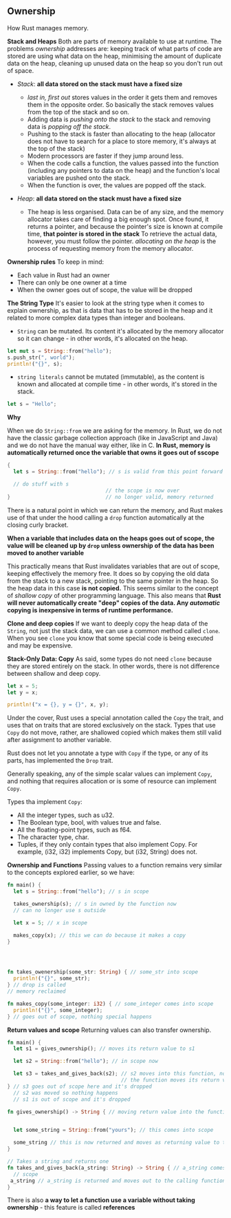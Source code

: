 ## Ownership

How Rust manages memory.

**Stack and Heaps**
Both are parts of memory available to use at runtime. The problems _ownership_ addresses are: keeping track of what parts of code are stored are using what data on the heap, minimising the amount of duplicate data on the heap, cleaning up unused data on the heap so you don't run out of space.

- _Stack_: **all data stored on the stack must have a fixed size**

  - _last in, first out_ stores values in the order it gets them and removes them in the opposite order. So basically the stack removes values from the top of the stack and so on.
  - Adding data is _pushing onto the stack_ to the stack and removing data is _popping off the stack_.
  - Pushing to the stack is faster than allocating to the heap (allocator does not have to search for a place to store memory, it's always at the top of the stack)
  - Modern processors are faster if they jump around less.
  - When the code calls a function, the values passed into the function (including any pointers to data on the heap) and the function's local variables are pushed onto the stack.
  - When the function is over, the values are popped off the stack.

- _Heap_: **all data stored on the stack must have a fixed size**

  - The heap is less organised. Data can be of any size, and the memory allocator takes care of finding a big enough spot. Once found, it returns a pointer, and because the pointer's size is known at compile time, **that pointer is stored in the stack** To retrieve the actual data, however, you must follow the pointer.
    _allocating on the heap_ is the process of requesting memory from the memory allocator.

**Ownership rules**
To keep in mind:

- Each value in Rust had an owner
- There can only be one owner at a time
- When the owner goes out of scope, the value will be dropped

**The String Type**
It's easier to look at the string type when it comes to explain ownership, as that is data that has to be stored in the heap and it related to more complex data types than integer and booleans.

- `String` can be mutated. Its content it's allocated by the memory allocator so it can change - in other words, it's allocated on the heap.

```rust
let mut s = String::from("hello");
s.push_str(", world");
println!("{}", s);
```

- `string literals` cannot be mutated (immutable), as the content is known and allocated at compile time - in other words, it's stored in the stack.

```rust
let s = "Hello";
```

**Why**

When we do `String::from` we are asking for the memory. In Rust, we do not have the classic garbage collection approach (like in JavaScript and Java) and we do not have the manual way either, like in C.
**In Rust, memory is automatically returned once the variable that owns it goes out of sscope**

```rust
{
  let s = String::from("hello"); // s is valid from this point forward

  // do stuff with s
                                // the scope is now over
}                               // no longer valid, memory returned
```

There is a natural point in which we can return the memory, and Rust makes use of that under the hood calling a `drop` function automatically at the closing curly bracket.

**When a variable that includes data on the heaps goes out of scope, the value will be cleaned up by `drop` unless ownership of the data has been moved to another variable**

This practically means that Rust invalidates variables that are out of scope, keeping effectively the memory free. It does so by copying the old data from the stack to a new stack, pointing to the same pointer in the heap. So the heap data in this case **is not copied.**
This seems similar to the concept of _shallow copy_ of other programming language. This also means that **Rust will never automatically create "deep" copies of the data. Any _automatic_ copying is inexpensive in terms of runtime performance.**

**Clone and deep copies**
If we want to deeply copy the heap data of the `String`, not just the stack data, we can use a common method called `clone`. When you see `clone` you know that some special code is being executed and may be expensive.

**Stack-Only Data: Copy**
As said, some types do not need `clone` because they are stored entirely on the stack. In other words, there is not difference between shallow and deep copy.

```rust
let x = 5;
let y = x;

println!("x = {}, y = {}", x, y);
```

Under the cover, Rust uses a special annotation called the `Copy` the trait, and uses that on traits that are stored exclusively on the stack. Types that use `Copy` do not move, rather, are shallowed copied which makes them still valid after assignment to another variable.

Rust does not let you annotate a type with `Copy` if the type, or any of its parts, has implemented the `Drop` trait.

Generally speaking, any of the simple scalar values can implement `Copy`, and nothing that requires allocation or is some of resource can implement `Copy`.

Types tha implement `Copy`:

- All the integer types, such as u32.
- The Boolean type, bool, with values true and false.
- All the floating-point types, such as f64.
- The character type, char.
- Tuples, if they only contain types that also implement Copy. For example, (i32, i32) implements Copy, but (i32, String) does not.

**Ownership and Functions**
Passing values to a function remains very similar to the concepts explored earlier, so we have:

```rust
fn main() {
  let s = String::from("hello"); // s in scope

  takes_ownership(s); // s in owned by the function now
  // can no longer use s outside

  let x = 5; // x in scope

  makes_copy(x); // this we can do because it makes a copy
}




fn takes_owenership(some_str: String) { // some_str into scope
  println!("{}", some_str);
} // drop is called
// memory reclaimed

fn makes_copy(some_integer: i32) { // some_integer comes into scope
  println!("{}", some_integer);
} // goes out of scope, nothing special happens
```

**Return values and scope**
Returning values can also transfer ownership.

```rust
fn main() {
  let s1 = gives_ownership(); // moves its return value to s1

  let s2 = String::from("hello"); // in scope now

  let s3 = takes_and_gives_back(s2); // s2 moves into this function, nothing special
                                     // the function moves its return value to s3
} // s3 goes out of scope here and it's dropped
  // s2 was moved so nothing happens
  // s1 is out of scope and it's dropped

fn gives_ownership() -> String { // moving return value into the function


  let some_string = String::from("yours"); // this comes into scope

  some_string // this is now returned and moves as returning value to the function
}

// Takes a string and returns one
fn takes_and_gives_back(a_string: String) -> String { // a_string comes into scope
  // scope
 a_string // a_string is returned and moves out to the calling function
}
```

There is also **a way to let a function use a variable without taking ownership** - this feature is called **references**
